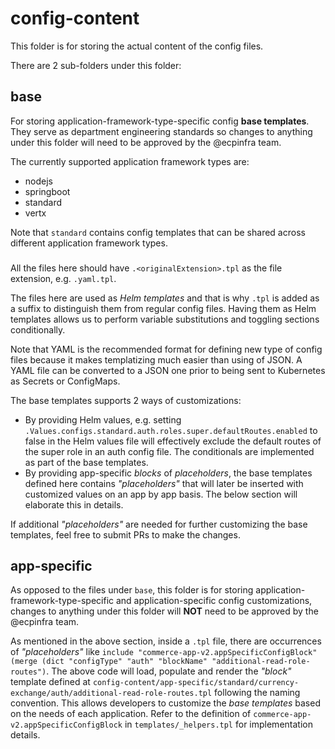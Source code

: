 # config-content

This folder is for storing the actual content of the config files.

There are 2 sub-folders under this folder:

## base

For storing application-framework-type-specific config **base templates**. They serve as department engineering standards so changes to anything under this folder will need to be approved by the @ecpinfra team.

The currently supported application framework types are:

- nodejs
- springboot
- standard
- vertx

Note that `standard` contains config templates that can be shared across different application framework types.

### <application-framework-type>

All the files here should have `.<originalExtension>.tpl` as the file extension, e.g. `.yaml.tpl`.

The files here are used as _Helm templates_ and that is why `.tpl` is added as a suffix to distinguish them from regular config files. Having them as Helm templates allows us to perform variable substitutions and toggling sections conditionally.

Note that YAML is the recommended format for defining new type of config files because it makes templatizing much easier than using of JSON. A YAML file can be converted to a JSON one prior to being sent to Kubernetes as Secrets or ConfigMaps.

The base templates supports 2 ways of customizations:

- By providing Helm values, e.g. setting `.Values.configs.standard.auth.roles.super.defaultRoutes.enabled` to false in the Helm values file will effectively exclude the default routes of the super role in an auth config file. The conditionals are implemented as part of the base templates.
- By providing app-specific _blocks_ of _placeholders_, the base templates defined here contains _"placeholders"_ that will later be inserted with customized values on an app by app basis. The below section will elaborate this in details.

If additional _"placeholders"_ are needed for further customizing the base templates, feel free to submit PRs to make the changes.

## app-specific

As opposed to the files under `base`, this folder is for storing application-framework-type-specific and application-specific config customizations, changes to anything under this folder will **NOT** need to be approved by the @ecpinfra team.

As mentioned in the above section, inside a `.tpl` file, there are occurrences of _"placeholders"_ like `include "commerce-app-v2.appSpecificConfigBlock" (merge (dict "configType" "auth" "blockName" "additional-read-role-routes")`. The above code will load, populate and render the _"block"_ template defined at `config-content/app-specific/standard/currency-exchange/auth/additional-read-role-routes.tpl` following the naming convention. This allows developers to customize the _base templates_ based on the needs of each application. Refer to the definition of `commerce-app-v2.appSpecificConfigBlock` in `templates/_helpers.tpl` for implementation details.
